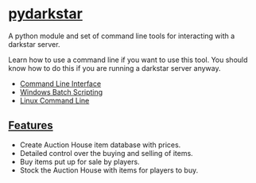 # [pydarkstar](http://adamgagorik.github.io/pydarkstar)

A python module and set of command line tools for interacting with a darkstar server.

Learn how to use a command line if you want to use this tool.
You should know how to do this if you are running a darkstar server anyway.

* [Command Line Interface](https://en.wikipedia.org/wiki/Command-line_interface)
* [Windows Batch Scripting](https://en.wikibooks.org/wiki/Windows_Batch_Scripting)
* [Linux Command Line](https://en.wikibooks.org/wiki/Linux_For_Newbies/Command_Line)

## [Features](http://adamgagorik.github.io/pydarkstar)

* Create Auction House item database with prices.
* Detailed control over the buying and selling of items.
* Buy items put up for sale by players.
* Stock the Auction House with items for players to buy.
